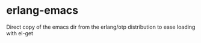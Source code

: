 erlang-emacs
============

Direct copy of the emacs dir from the erlang/otp distribution to ease loading with el-get
